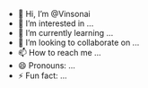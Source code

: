- 👋 Hi, I’m @Vinsonai
- 👀 I’m interested in ...
- 🌱 I’m currently learning ...
- 💞️ I’m looking to collaborate on ...
- 📫 How to reach me ...
- 😄 Pronouns: ...
- ⚡ Fun fact: ...

<!---
Vinsonai/Vinsonai is a ✨ special ✨ repository because its `README.md` (this file) appears on your GitHub profile.
You can click the Preview link to take a look at your changes.
--->
